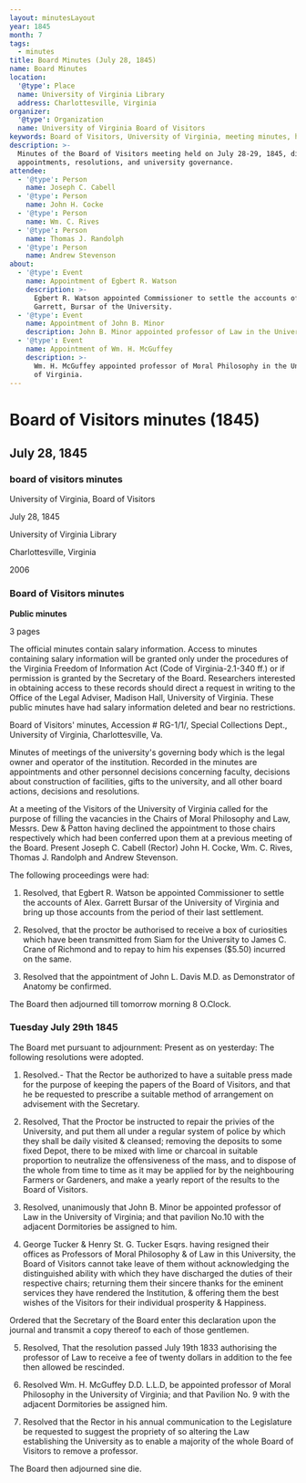 ```yaml
---
layout: minutesLayout
year: 1845
month: 7
tags:
  - minutes
title: Board Minutes (July 28, 1845)
name: Board Minutes
location:
  '@type': Place
  name: University of Virginia Library
  address: Charlottesville, Virginia
organizer:
  '@type': Organization
  name: University of Virginia Board of Visitors
keywords: Board of Visitors, University of Virginia, meeting minutes, higher education
description: >-
  Minutes of the Board of Visitors meeting held on July 28-29, 1845, discussing
  appointments, resolutions, and university governance.
attendee:
  - '@type': Person
    name: Joseph C. Cabell
  - '@type': Person
    name: John H. Cocke
  - '@type': Person
    name: Wm. C. Rives
  - '@type': Person
    name: Thomas J. Randolph
  - '@type': Person
    name: Andrew Stevenson
about:
  - '@type': Event
    name: Appointment of Egbert R. Watson
    description: >-
      Egbert R. Watson appointed Commissioner to settle the accounts of Alex.
      Garrett, Bursar of the University.
  - '@type': Event
    name: Appointment of John B. Minor
    description: John B. Minor appointed professor of Law in the University of Virginia.
  - '@type': Event
    name: Appointment of Wm. H. McGuffey
    description: >-
      Wm. H. McGuffey appointed professor of Moral Philosophy in the University
      of Virginia.
---
```


<!-- altadded -->
<!-- altadded -->

<!-- llmmeta -->



<!-- llmformatted -->

# Board of Visitors minutes (1845)

## July 28, 1845

### board of visitors minutes

University of Virginia, Board of Visitors

July 28, 1845

University of Virginia Library

Charlottesville, Virginia

2006

### Board of Visitors minutes

**Public minutes**

3 pages

The official minutes contain salary information. Access to minutes containing salary information will be granted only under the procedures of the Virginia Freedom of Information Act (Code of Virginia-2.1-340 ff.) or if permission is granted by the Secretary of the Board. Researchers interested in obtaining access to these records should direct a request in writing to the Office of the Legal Adviser, Madison Hall, University of Virginia. These public minutes have had salary information deleted and bear no restrictions.

Board of Visitors' minutes, Accession # RG-1/1/, Special Collections Dept., University of Virginia, Charlottesville, Va.

Minutes of meetings of the university's governing body which is the legal owner and operator of the institution. Recorded in the minutes are appointments and other personnel decisions concerning faculty, decisions about construction of facilities, gifts to the university, and all other board actions, decisions and resolutions.

At a meeting of the Visitors of the University of Virginia called for the purpose of filling the vacancies in the Chairs of Moral Philosophy and Law, Messrs. Dew & Patton having declined the appointment to those chairs respectively which had been conferred upon them at a previous meeting of the Board. Present Joseph C. Cabell (Rector) John H. Cocke, Wm. C. Rives, Thomas J. Randolph and Andrew Stevenson.

The following proceedings were had:

1. Resolved, that Egbert R. Watson be appointed Commissioner to settle the accounts of Alex. Garrett Bursar of the University of Virginia and bring up those accounts from the period of their last settlement.

2. Resolved, that the proctor be authorised to receive a box of curiosities which have been transmitted from Siam for the University to James C. Crane of Richmond and to repay to him his expenses ($5.50) incurred on the same.

3. Resolved that the appointment of John L. Davis M.D. as Demonstrator of Anatomy be confirmed.

The Board then adjourned till tomorrow morning 8 O.Clock.

### Tuesday July 29th 1845

The Board met pursuant to adjournment: Present as on yesterday: The following resolutions were adopted.

1. Resolved.- That the Rector be authorized to have a suitable press made for the purpose of keeping the papers of the Board of Visitors, and that he be requested to prescribe a suitable method of arrangement on advisement with the Secretary.

2. Resolved, That the Proctor be instructed to repair the privies of the University, and put them all under a regular system of police by which they shall be daily visited & cleansed; removing the deposits to some fixed Depot, there to be mixed with lime or charcoal in suitable proportion to neutralize the offensiveness of the mass, and to dispose of the whole from time to time as it may be applied for by the neighbouring Farmers or Gardeners, and make a yearly report of the results to the Board of Visitors.

3. Resolved, unanimously that John B. Minor be appointed professor of Law in the University of Virginia; and that pavilion No.10 with the adjacent Dormitories be assigned to him.

4. George Tucker & Henry St. G. Tucker Esqrs. having resigned their offices as Professors of Moral Philosophy & of Law in this University, the Board of Visitors cannot take leave of them without acknowledging the distinguished ability with which they have discharged the duties of their respective chairs; returning them their sincere thanks for the eminent services they have rendered the Institution, & offering them the best wishes of the Visitors for their individual prosperity & Happiness.

Ordered that the Secretary of the Board enter this declaration upon the journal and transmit a copy thereof to each of those gentlemen.

5. Resolved, That the resolution passed July 19th 1833 authorising the professor of Law to receive a fee of twenty dollars in addition to the fee then allowed be rescinded.

6. Resolved Wm. H. McGuffey D.D. L.L.D, be appointed professor of Moral Philosophy in the University of Virginia; and that Pavilion No. 9 with the adjacent Dormitories be assigned him.

7. Resolved that the Rector in his annual communication to the Legislature be requested to suggest the propriety of so altering the Law establishing the University as to enable a majority of the whole Board of Visitors to remove a professor.

The Board then adjourned sine die.
